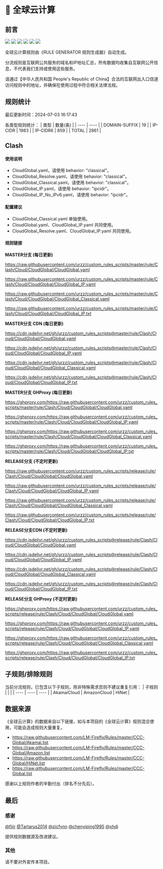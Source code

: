 # 🧸 全球云计算

## 前言

![](https://shields.io/badge/-移除重复规则-ff69b4) ![](https://shields.io/badge/-DOMAIN与DOMAIN--SUFFIX合并-green) ![](https://shields.io/badge/-DOMAIN--SUFFIX间合并-critical) ![](https://shields.io/badge/-DOMAIN与DOMAIN--KEYWORD合并-9cf) ![](https://shields.io/badge/-DOMAIN--SUFFIX与DOMAIN--KEYWORD合并-blue) ![](https://shields.io/badge/-IP--CIDR(6)合并-blueviolet) 

全球云计算规则由《RULE GENERATOR 规则生成器》自动生成。

分流规则是互联网公共服务的域名和IP地址汇总，所有数据均收集自互联网公开信息，不代表我们支持或使用这些服务。

请通过【中华人民共和国 People's Republic of China】合法的互联网出入口信道访问规则中的地址，并确保在使用过程中符合相关法律法规。

## 规则统计

最后更新时间：2024-07-03 16:17:43

各类型规则统计：
| 类型 | 数量(条)  | 
| ---- | ----  |
| DOMAIN-SUFFIX | 19  | 
| IP-CIDR | 1983  | 
| IP-CIDR6 | 859  | 
| TOTAL | 2861  | 


## Clash 

#### 使用说明
- CloudGlobal.yaml，请使用 behavior: "classical"。
- CloudGlobal_Resolve.yaml，请使用 behavior: "classical"。
- CloudGlobal_Classical.yaml，请使用 behavior: "classical"。
- CloudGlobal_IP.yaml，请使用 behavior: "ipcidr"。
- CloudGlobal_IP_No_IPv6.yaml，请使用 behavior: "ipcidr"。

#### 配置建议
- CloudGlobal_Classical.yaml 单独使用。
- CloudGlobal.yaml、CloudGlobal_IP.yaml 共同使用。
- CloudGlobal_Resolve.yaml、CloudGlobal_IP.yaml 共同使用。

#### 规则链接
**MASTER分支 (每日更新)**

https://raw.githubusercontent.com/urzz/custom_rules_scripts/master/rule/Clash/Cloud/CloudGlobal/CloudGlobal.yaml

https://raw.githubusercontent.com/urzz/custom_rules_scripts/master/rule/Clash/Cloud/CloudGlobal/CloudGlobal_IP.yaml

https://raw.githubusercontent.com/urzz/custom_rules_scripts/master/rule/Clash/Cloud/CloudGlobal/CloudGlobal_Classical.yaml

https://raw.githubusercontent.com/urzz/custom_rules_scripts/master/rule/Clash/Cloud/CloudGlobal/CloudGlobal_IP.txt

**MASTER分支 CDN (每日更新)**

https://cdn.jsdelivr.net/gh/urzz/custom_rules_scripts@master/rule/Clash/Cloud/CloudGlobal/CloudGlobal.yaml

https://cdn.jsdelivr.net/gh/urzz/custom_rules_scripts@master/rule/Clash/Cloud/CloudGlobal/CloudGlobal_IP.yaml

https://cdn.jsdelivr.net/gh/urzz/custom_rules_scripts@master/rule/Clash/Cloud/CloudGlobal/CloudGlobal_Classical.yaml

https://cdn.jsdelivr.net/gh/urzz/custom_rules_scripts@master/rule/Clash/Cloud/CloudGlobal/CloudGlobal_IP.txt

**MASTER分支 GHProxy (每日更新)**

https://ghproxy.com/https://raw.githubusercontent.com/urzz/custom_rules_scripts/master/rule/Clash/Cloud/CloudGlobal/CloudGlobal.yaml

https://ghproxy.com/https://raw.githubusercontent.com/urzz/custom_rules_scripts/master/rule/Clash/Cloud/CloudGlobal/CloudGlobal_IP.yaml

https://ghproxy.com/https://raw.githubusercontent.com/urzz/custom_rules_scripts/master/rule/Clash/Cloud/CloudGlobal/CloudGlobal_Classical.yaml

https://ghproxy.com/https://raw.githubusercontent.com/urzz/custom_rules_scripts/master/rule/Clash/Cloud/CloudGlobal/CloudGlobal_IP.txt

**RELEASE分支 (不定时更新)**

https://raw.githubusercontent.com/urzz/custom_rules_scripts/release/rule/Clash/Cloud/CloudGlobal/CloudGlobal.yaml

https://raw.githubusercontent.com/urzz/custom_rules_scripts/release/rule/Clash/Cloud/CloudGlobal/CloudGlobal_IP.yaml

https://raw.githubusercontent.com/urzz/custom_rules_scripts/release/rule/Clash/Cloud/CloudGlobal/CloudGlobal_Classical.yaml

https://raw.githubusercontent.com/urzz/custom_rules_scripts/release/rule/Clash/Cloud/CloudGlobal/CloudGlobal_IP.txt

**RELEASE分支CDN (不定时更新)**

https://cdn.jsdelivr.net/gh/urzz/custom_rules_scripts@release/rule/Clash/Cloud/CloudGlobal/CloudGlobal.yaml

https://cdn.jsdelivr.net/gh/urzz/custom_rules_scripts@release/rule/Clash/Cloud/CloudGlobal/CloudGlobal_IP.yaml

https://cdn.jsdelivr.net/gh/urzz/custom_rules_scripts@release/rule/Clash/Cloud/CloudGlobal/CloudGlobal_Classical.yaml

https://cdn.jsdelivr.net/gh/urzz/custom_rules_scripts@release/rule/Clash/Cloud/CloudGlobal/CloudGlobal_IP.txt

**RELEASE分支 GHProxy (不定时更新)**

https://ghproxy.com/https://raw.githubusercontent.com/urzz/custom_rules_scripts/release/rule/Clash/Cloud/CloudGlobal/CloudGlobal.yaml

https://ghproxy.com/https://raw.githubusercontent.com/urzz/custom_rules_scripts/release/rule/Clash/Cloud/CloudGlobal/CloudGlobal_IP.yaml

https://ghproxy.com/https://raw.githubusercontent.com/urzz/custom_rules_scripts/release/rule/Clash/Cloud/CloudGlobal/CloudGlobal_Classical.yaml

https://ghproxy.com/https://raw.githubusercontent.com/urzz/custom_rules_scripts/release/rule/Clash/Cloud/CloudGlobal/CloudGlobal_IP.txt

## 子规则/排除规则

当前分流规则，已包含以下子规则，除非特殊需求否则不建议重复引用：
| 子规则  |  |  | 
| ---- | ---- | ----  |
| AkamaiCloud | AmazonCloud | HiNet  | 


## 数据来源

《全球云计算》的数据来自以下链接，如与本项目的《全球云计算》规则混合使用，可能会造成规则大量重复。

- https://raw.githubusercontent.com/LM-Firefly/Rules/master/CCC-Global/Akamai.list
- https://raw.githubusercontent.com/LM-Firefly/Rules/master/CCC-Global/Amazon.list
- https://raw.githubusercontent.com/LM-Firefly/Rules/master/CCC-Global/HiNet.list
- https://raw.githubusercontent.com/LM-Firefly/Rules/master/CCC-Global.list


感谢以上规则作者的辛勤付出（排名不分先后）。

## 最后

### 感谢

[@fiiir](https://github.com/fiiir) [@Tartarus2014](https://github.com/Tartarus2014) [@zjcfynn](https://github.com/zjcfynn) [@chenyiping1995](https://github.com/chenyiping1995) [@vhdj](https://github.com/vhdj)

提供规则数据源及改进建议。

### 其他

请不要对外宣传本项目。